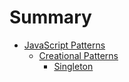 # Summary

* [JavaScript Patterns](/README.md)
  * [Creational Patterns](/README.md#creational-patterns)
    * [Singleton](/creational/singleton.md)
